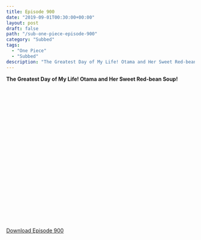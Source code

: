 ```yaml
---
title: Episode 900
date: "2019-09-01T00:30:00+00:00"
layout: post
draft: false
path: "/sub-one-piece-episode-900"
category: "Subbed"
tags:
  - "One Piece"
  - "Subbed"
description: "The Greatest Day of My Life! Otama and Her Sweet Red-bean Soup!"
---
```


**The Greatest Day of My Life! Otama and Her Sweet Red-bean Soup!**

<iframe width="640" height="360" src="" frameborder="0" marginwidth=0 marginheight=0 scrolling=no allowfullscreen></iframe>

<a href="http://ouo.io/qs/eCodkFEQ?s=https://rapidvid.to/d/">Download Episode 900</a>
